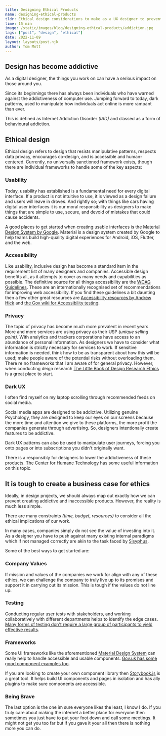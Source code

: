 ```yaml
---
title: Designing Ethical Products
name: designing-ethical-products
tldr: Ethical design considerations to make as a UX designer to prevent addiction.
time: 15 min
image: /static/images/blog/designing-ethical-products/addiction.jpg
tags: ["post", "design", "ethical"]
date: 2022-11-09
layout: layouts/post.njk
author: Tom Mott
---
```


## Design has become addictive

As a digital designer, the things you work on can have a serious impact on those around you.

Since its beginnings there has always been individuals who have warned against the addictiveness of computer use. Jumping forward to today, dark patterns, used to manipulate how individuals act online is more rampant than ever.

This is defined as Internet Addiction Disorder _(IAD)_ and classed as a form of behavioural addiction.

## Ethical design

Ethical design refers to design that resists manipulative patterns, respects data privacy, encourages co-design, and is accessible and human-centered. Currently, no universally sanctioned framework exists, though there are individual frameworks to handle some of the key aspects:

### Usability

Today, usability has established is a fundamental need for every digital interface. If a product is not intuitive to use, it is viewed as a design failure and users will leave in droves. And rightly so; with things like cars having digital user interfaces it is our moral responsibility as designers to make things that are simple to use, secure, and devoid of mistakes that could cause accidents.

A good places to get started when creating usable interfaces is the [Material Design System by Google](https://m2.material.io/design/environment/surfaces.html). Material is a design system created by Google to help teams build high-quality digital experiences for Android, iOS, Flutter, and the web.

### Accessibility

Like usability, inclusive design has become a standard item in the requirement list of many designers and companies. Accessible design benefits all, as it attempts to cover as many needs and capabilities as possible. The definitive source for all things accessibility are the [WCAG Guidelines](https://www.w3.org/WAI/standards-guidelines/wcag/). These are an internationally recognised set of recommendations for improving web accessibility. If you find these guidelines a bit daunting then a few other great resources are [Accessibility resources by Andrew Hick](https://github.com/andrewhick/accessibility/wiki) and [the Gov wiki for Accessibility testing](https://github.com/alphagov/wcag-primer/wiki).

### Privacy

The topic of privacy has become much more prevalent in recent years. More and more services are using privacy as their USP _(unique selling point)_. With analytics and trackers corporations have access to an abundance of personal information. As designers we have to consider what information is strictly necessary for services to work. If sensitive information is needed, think how to be as transparent about how this will be used; make people aware of the potential risks without overloading them. There re no frameworks that I am aware of for general privacy. However, when conducting deign research [The Little Book of Design Research Ethics](https://www.ideo.com/post/the-little-book-of-design-research-ethics) is a great place to start.

### Dark UX

I often find myself on my laptop scrolling through recommended feeds on social media.

Social media apps are designed to be addictive. Utilizing genuine Psychology, they are designed to keep our eyes on our screens because the more time and attention we give to these platforms, the more profit the companies generate through advertising. So, designers intentionally create features to be addictive.

Dark UX patterns can also be used to manipulate user journeys, forcing you onto pages or into subscriptions you didn't originally want.

There is a responsibly for designers to lower the addictiveness of these products. [The Center for Humane Technology](https://www.humanetech.com/) has some useful information on this topic.

## It is tough to create a business case for ethics

Ideally, in design projects, we should always map out exactly how we can prevent creating addictive and inaccessible products. However, the reality is much less simple.

There are many constraints _(time, budget, resources)_ to consider all the ethical implications of our work.

In many cases, companies simply do not see the value of investing into it. As a designer you have to push against many existing internal paradigms which if not managed correctly are akin to the task faced by [Sisyphus](https://en.wikipedia.org/wiki/Sisyphus).

Some of the best ways to get started are:

### Company Values

If mission and values of the companies we work for align with any of these ethics, we can challenge the company to truly live up to its promises and support it in carrying out its mission. This is tough if the values do not line up.

### Testing

Conducting regular user tests with stakeholders, and working collaboratively with different departments helps to identify the edge cases. [Many forms of testing don't require a large group of participants to yield effective results](https://www.uxdesigninstitute.com/blog/usability-test-how-many-users/).

### Frameworks

Some UI frameworks like the aforementioned [Material Design System](https://m2.material.io/design/environment/surfaces.html) can really help to handle accessible and usable components. [Gov.uk has some good component examples too](https://design-system.service.gov.uk/components/).

If you are looking to create your own component library then [Storybook.js](https://storybook.js.org/) is a great tool. It helps build UI components and pages in isolation and has ally plugins to make sure components are accessible.

### Being Brave

The last option is the one im sure everyone likes the least, I know I do. If you truly care about making the internet a better place for everyone then sometimes you just have to put your foot down and call some meetings. It might not get you too far but if you gave it your all then there is nothing more you can do.
